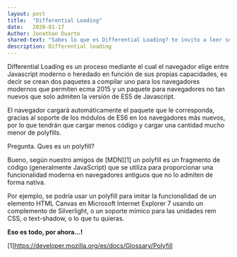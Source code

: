 ```yaml
---
layout: post
title:  "Differential Loading"
date:   2020-01-17
Author: Jonathan Duarte
shared-text: "Sabes lo que es Differential Loading? te invito a leer sobre el tema en:"
description: Differential loading
---
```



Differential Loading es un proceso mediante el cual el navegador elige entre Javascript moderno o heredado en función de sus propias capacidades, es decir se crean dos paquetes a compilar uno para los navegadores modernos que permiten ecma 2015 y un paquete para navegadores no tan nuevos que solo admiten la versión de ES5 de Javascript.

El navegador cargará automáticamente el paquete que le corresponda, gracias al soporte de los módulos de ES6 en los navegadores más nuevos, por lo que tendrán que cargar menos código y cargar una cantidad mucho menor de polyfills.

Pregunta. Ques es un polyfill?

Bueno, según nuestro amigos de [MDN][1] un polyfill es un fragmento de código (generalmente JavaScript) que se utiliza para proporcionar una funcionalidad moderna en navegadores antiguos que no lo admiten de forma nativa.

Por ejemplo, se podría usar un polyfill para imitar la funcionalidad de un elemento HTML Canvas en Microsoft Internet Explorer 7 usando un complemento de Silverlight, o un soporte mímico para las unidades rem CSS, o text-shadow, o lo que tu quieras.


__Eso es todo, por ahora...!__

[1]https://developer.mozilla.org/es/docs/Glossary/Polyfill